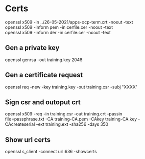 # Certs  

openssl x509 -in ../26-05-2021/apps-ocp-term.crt -noout -text   
openssl x509 -inform pem -in cerfile.cer -noout -text  
openssl x509 -inform der -in cerfile.cer -noout -text  

## Gen a private key  
openssl genrsa -out training.key 2048  

## Gen a certificate request  
openssl req -new -key training.key -out training.csr -subj "XXXX"  

## Sign csr and outoput crt  
openssl x509 -req -in training.csr -out training.crt -passin file=passphrase.txt -CA training-CA.pem -CAkey training-CA.key -CAcreateserial -ext training.ext -sha256 -days 350  

## Show url certs  
openssl s_client -connect url:636 -showcerts  


 
